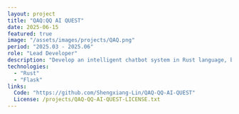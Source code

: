```yaml
---
layout: project
title: "QAQ:QQ AI QUEST"
date: 2025-06-15
featured: true
image: "/assets/images/projects/QAQ.png"
period: "2025.03 - 2025.06"
role: "Lead Developer"
description: "Develop an intelligent chatbot system in Rust language, builds a secure and stable server to store user information and chat records, and provides intelligent chatting experience for users."
technologies: 
  - "Rust"
  - "Flask"
links:
  Code: "https://github.com/Shengxiang-Lin/QAQ-QQ-AI-QUEST" 
  License: /projects/QAQ-QQ-AI-QUEST-LICENSE.txt
---
```

